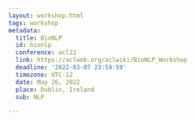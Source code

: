 ```yaml
---
layout: workshop.html
tags: workshop
metadata:
  title: BioNLP
  id: bionlp
  conference: acl22
  link: https://aclweb.org/aclwiki/BioNLP_Workshop
  deadline: '2022-03-07 23:59:59'
  timezone: UTC-12
  date: May 26, 2022
  place: Dublin, Ireland
  sub: NLP

---
```


